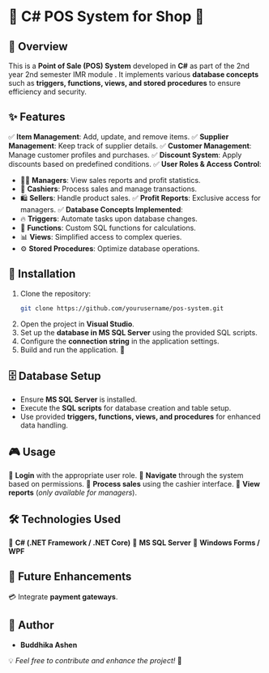 # 🚀 C# POS System for Shop 🛒

## 📌 Overview
This is a **Point of Sale (POS) System** developed in **C#** as part of the 2nd year 2nd semester IMR module . It implements various **database concepts** such as **triggers, functions, views, and stored procedures** to ensure efficiency and security.

## ✨ Features
✅ **Item Management**: Add, update, and remove items.
✅ **Supplier Management**: Keep track of supplier details.
✅ **Customer Management**: Manage customer profiles and purchases.
✅ **Discount System**: Apply discounts based on predefined conditions.
✅ **User Roles & Access Control**:
   - 👨‍💼 **Managers**: View sales reports and profit statistics.
   - 🏪 **Cashiers**: Process sales and manage transactions.
   - 🛍️ **Sellers**: Handle product sales.
✅ **Profit Reports**: Exclusive access for managers.
✅ **Database Concepts Implemented**:
   - 🔥 **Triggers**: Automate tasks upon database changes.
   - 🧮 **Functions**: Custom SQL functions for calculations.
   - 📊 **Views**: Simplified access to complex queries.
   - ⚙️ **Stored Procedures**: Optimize database operations.

## 🔧 Installation
1. Clone the repository:
   ```bash
   git clone https://github.com/yourusername/pos-system.git
   ```
2. Open the project in **Visual Studio**.
3. Set up the **database in MS SQL Server** using the provided SQL scripts.
4. Configure the **connection string** in the application settings.
5. Build and run the application. 🎯

## 🗄️ Database Setup
- Ensure **MS SQL Server** is installed.
- Execute the **SQL scripts** for database creation and table setup.
- Use provided **triggers, functions, views, and procedures** for enhanced data handling.

## 🎮 Usage
🔹 **Login** with the appropriate user role.
🔹 **Navigate** through the system based on permissions.
🔹 **Process sales** using the cashier interface.
🔹 **View reports** (*only available for managers*).

## 🛠️ Technologies Used
🔹 **C# (.NET Framework / .NET Core)**
🔹 **MS SQL Server**
🔹 **Windows Forms / WPF** 

## 🌟 Future Enhancements
💳 Integrate **payment gateways**.



## 👤 Author
- **Buddhika Ashen**

💡 *Feel free to contribute and enhance the project!* 🚀

